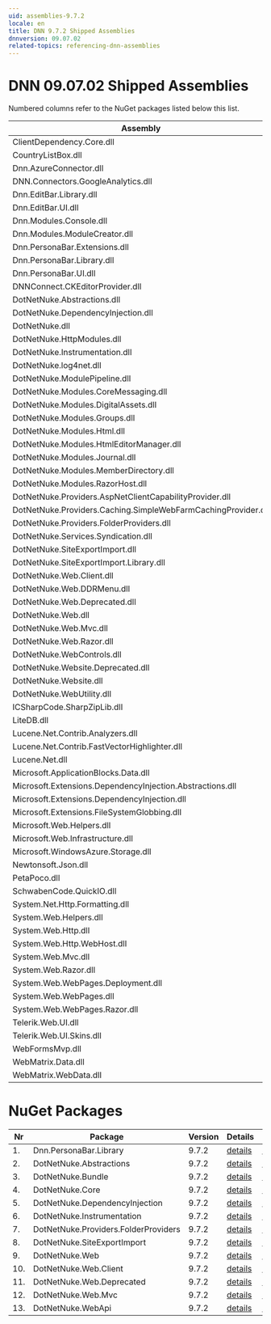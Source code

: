 ```yaml
---
uid: assemblies-9.7.2
locale: en
title: DNN 9.7.2 Shipped Assemblies
dnnversion: 09.07.02
related-topics: referencing-dnn-assemblies
---
```


# DNN 09.07.02 Shipped Assemblies

Numbered columns refer to the NuGet packages listed below this list.

|**Assembly**|**Version**|#1|#2|#3|#4|#5|#6|#7|#8|#9|#10|#11|#12|#13|
|---|---|---|---|---|---|---|---|---|---|---|---|---|---|---|
|ClientDependency.Core.dll|1.9.2.7| | | | | | | | | | | | | |
|CountryListBox.dll|9.7.2.0| | | | | | | | | | | | | |
|Dnn.AzureConnector.dll|9.7.2.0| | | | | | | | | | | | | |
|DNN.Connectors.GoogleAnalytics.dll|0.0.0.0| | | | | | | | | | | | | |
|Dnn.EditBar.Library.dll|9.7.2.0| | | | | | | | | | | | | |
|Dnn.EditBar.UI.dll|9.7.2.0| | | | | | | | | | | | | |
|Dnn.Modules.Console.dll|9.7.2.0| | | | | | | | | | | | | |
|Dnn.Modules.ModuleCreator.dll|9.7.2.0| | | | | | | | | | | | | |
|Dnn.PersonaBar.Extensions.dll|9.7.2.0| | | | | | | | | | | | | |
|Dnn.PersonaBar.Library.dll|9.7.2.0|1| | | | | | | | | | | | |
|Dnn.PersonaBar.UI.dll|9.7.2.0| | | | | | | | | | | | | |
|DNNConnect.CKEditorProvider.dll|1.1.0| | | | | | | | | | | | | |
|DotNetNuke.Abstractions.dll|9.7.2.0| |2| | | | | | | | | | | |
|DotNetNuke.DependencyInjection.dll|9.7.2.0|1| |3|4|5|6|7|8|9|10|11|12|13|
|DotNetNuke.dll|9.7.2.0|1| |3|4| |6|7|8|9|10|11|12|13|
|DotNetNuke.HttpModules.dll|9.7.2.0| | |3| | | | | | | | | | |
|DotNetNuke.Instrumentation.dll|9.7.2.0|1| |3| | |6| |8| | | | | |
|DotNetNuke.log4net.dll|3.0.1.0|1| |3| | |6| |8| | | | | |
|DotNetNuke.ModulePipeline.dll|9.7.2.0| | | | | | | | | | | | | |
|DotNetNuke.Modules.CoreMessaging.dll|9.7.2.0| | | | | | | | | | | | | |
|DotNetNuke.Modules.DigitalAssets.dll|9.7.2.0| | |3| | | | | | | | | | |
|DotNetNuke.Modules.Groups.dll|9.7.2.0| | | | | | | | | | | | | |
|DotNetNuke.Modules.Html.dll|9.7.2.0| | | | | | | | | | | | | |
|DotNetNuke.Modules.HtmlEditorManager.dll|9.7.2.0| | | | | | | | | | | | | |
|DotNetNuke.Modules.Journal.dll|9.7.2.0| | | | | | | | | | | | | |
|DotNetNuke.Modules.MemberDirectory.dll|9.7.2.0| | | | | | | | | | | | | |
|DotNetNuke.Modules.RazorHost.dll|9.7.2.0| | | | | | | | | | | | | |
|DotNetNuke.Providers.AspNetClientCapabilityProvider.dll|9.7.2.0| | | | | | | | | | | | | |
|DotNetNuke.Providers.Caching.SimpleWebFarmCachingProvider.dll|9.7.2.0| | | | | | | | | | | | | |
|DotNetNuke.Providers.FolderProviders.dll|9.7.2.0| | |3| | | |7| | | | | | |
|DotNetNuke.Services.Syndication.dll|9.7.2.0| | | | | | | | | | | | | |
|DotNetNuke.SiteExportImport.dll|9.7.2.0| | |3| | | | |8| | | | | |
|DotNetNuke.SiteExportImport.Library.dll|9.7.2.0| | |3| | | | |8| | | | | |
|DotNetNuke.Web.Client.dll|9.7.2.0| | |3| | | | | | |10| |12| |
|DotNetNuke.Web.DDRMenu.dll|9.7.2.0| | | | | | | | | | | | | |
|DotNetNuke.Web.Deprecated.dll|9.7.2.0| | |3| | | | | | | |11| | |
|DotNetNuke.Web.dll|9.7.2.0|1| |3| | | | |8|9| |11|12|13|
|DotNetNuke.Web.Mvc.dll|9.7.2.0| | |3| | | | | | | | |12| |
|DotNetNuke.Web.Razor.dll|9.7.2.0| | | | | | | | | | | | | |
|DotNetNuke.WebControls.dll|2.4.0.598| | |3| | | | | | | | | | |
|DotNetNuke.Website.Deprecated.dll|9.7.2.0| | | | | | | | | | | | | |
|DotNetNuke.Website.dll|9.7.2.0| | | | | | | | | | | | | |
|DotNetNuke.WebUtility.dll|4.2.1.783|1| |3| | | | |8|9| |11|12|13|
|ICSharpCode.SharpZipLib.dll|0.86.0.518| | | | | | | | | | | | | |
|LiteDB.dll|3.1.0.0| | | | | | | | | | | | | |
|Lucene.Net.Contrib.Analyzers.dll|3.0.3| | | | | | | | | | | | | |
|Lucene.Net.Contrib.FastVectorHighlighter.dll|3.0.3| | | | | | | | | | | | | |
|Lucene.Net.dll|3.0.3.0| | | | | | | | | | | | | |
|Microsoft.ApplicationBlocks.Data.dll|2.0.0.0|1| |3|4| |6|7|8|9|10|11|12|13|
|Microsoft.Extensions.DependencyInjection.Abstractions.dll|2.1.1.18157| | | | | | | | | | | | | |
|Microsoft.Extensions.DependencyInjection.dll|2.1.1.18157|1| |3|4|5|6|7|8|9|10|11|12|13|
|Microsoft.Extensions.FileSystemGlobbing.dll|3.100.119.61404| | | | | | | | | | | | | |
|Microsoft.Web.Helpers.dll|3.0.20129.0| | | | | | | | | | | | | |
|Microsoft.Web.Infrastructure.dll|1.0.20105.407| | |3| | | | | | | | |12| |
|Microsoft.WindowsAzure.Storage.dll|8.3.0.0| | | | | | | | | | | | | |
|Newtonsoft.Json.dll|10.0.3.21018| | |3| | | | | | | | |12|13|
|PetaPoco.dll|6.0.415.0| | | | | | | | | | | | | |
|SchwabenCode.QuickIO.dll|2.6.2.0| | | | | | | | | | | | | |
|System.Net.Http.Formatting.dll|5.2.30128.0| | |3| | | | | | | | |12|13|
|System.Web.Helpers.dll|3.0.20129.0| | |3| | | | | | | | |12| |
|System.Web.Http.dll|5.2.30128.0| | |3| | | | | | | | |12|13|
|System.Web.Http.WebHost.dll|5.2.30128.0| | | | | | | | | | | | | |
|System.Web.Mvc.dll|5.1.20821.0| | |3| | | | | | | | |12| |
|System.Web.Razor.dll|3.0.20129.0| | |3| | | | | | | | |12| |
|System.Web.WebPages.Deployment.dll|3.0.20129.0| | |3| | | | | | | | |12| |
|System.Web.WebPages.dll|3.0.20129.0| | |3| | | | | | | | |12| |
|System.Web.WebPages.Razor.dll|3.0.20129.0| | |3| | | | | | | | |12| |
|Telerik.Web.UI.dll|2013.2.717.40| | |3| | | | | | | |11| | |
|Telerik.Web.UI.Skins.dll|2013.2.717.40| | | | | | | | | | | | | |
|WebFormsMvp.dll|1.4.1.0| | | | | | | | | | | | | |
|WebMatrix.Data.dll|3.0.20129.0| | | | | | | | | | | | | |
|WebMatrix.WebData.dll|3.0.20129.0| | | | | | | | | | | | | |

# NuGet Packages

|**Nr**|**Package**|**Version**|Details|NuGet|
|---|---|---|---|---|
|1.|Dnn.PersonaBar.Library|9.7.2|[details](xref:nuget-Dnn.PersonaBar.Library-9.7.2)|[NuGet](https://www.nuget.org/packages/Dnn.PersonaBar.Library/9.7.2)|
|2.|DotNetNuke.Abstractions|9.7.2|[details](xref:nuget-DotNetNuke.Abstractions-9.7.2)|[NuGet](https://www.nuget.org/packages/DotNetNuke.Abstractions/9.7.2)|
|3.|DotNetNuke.Bundle|9.7.2|[details](xref:nuget-DotNetNuke.Bundle-9.7.2)|[NuGet](https://www.nuget.org/packages/DotNetNuke.Bundle/9.7.2)|
|4.|DotNetNuke.Core|9.7.2|[details](xref:nuget-DotNetNuke.Core-9.7.2)|[NuGet](https://www.nuget.org/packages/DotNetNuke.Core/9.7.2)|
|5.|DotNetNuke.DependencyInjection|9.7.2|[details](xref:nuget-DotNetNuke.DependencyInjection-9.7.2)|[NuGet](https://www.nuget.org/packages/DotNetNuke.DependencyInjection/9.7.2)|
|6.|DotNetNuke.Instrumentation|9.7.2|[details](xref:nuget-DotNetNuke.Instrumentation-9.7.2)|[NuGet](https://www.nuget.org/packages/DotNetNuke.Instrumentation/9.7.2)|
|7.|DotNetNuke.Providers.FolderProviders|9.7.2|[details](xref:nuget-DotNetNuke.Providers.FolderProviders-9.7.2)|[NuGet](https://www.nuget.org/packages/DotNetNuke.Providers.FolderProviders/9.7.2)|
|8.|DotNetNuke.SiteExportImport|9.7.2|[details](xref:nuget-DotNetNuke.SiteExportImport-9.7.2)|[NuGet](https://www.nuget.org/packages/DotNetNuke.SiteExportImport/9.7.2)|
|9.|DotNetNuke.Web|9.7.2|[details](xref:nuget-DotNetNuke.Web-9.7.2)|[NuGet](https://www.nuget.org/packages/DotNetNuke.Web/9.7.2)|
|10.|DotNetNuke.Web.Client|9.7.2|[details](xref:nuget-DotNetNuke.Web.Client-9.7.2)|[NuGet](https://www.nuget.org/packages/DotNetNuke.Web.Client/9.7.2)|
|11.|DotNetNuke.Web.Deprecated|9.7.2|[details](xref:nuget-DotNetNuke.Web.Deprecated-9.7.2)|[NuGet](https://www.nuget.org/packages/DotNetNuke.Web.Deprecated/9.7.2)|
|12.|DotNetNuke.Web.Mvc|9.7.2|[details](xref:nuget-DotNetNuke.Web.Mvc-9.7.2)|[NuGet](https://www.nuget.org/packages/DotNetNuke.Web.Mvc/9.7.2)|
|13.|DotNetNuke.WebApi|9.7.2|[details](xref:nuget-DotNetNuke.WebApi-9.7.2)|[NuGet](https://www.nuget.org/packages/DotNetNuke.WebApi/9.7.2)|


